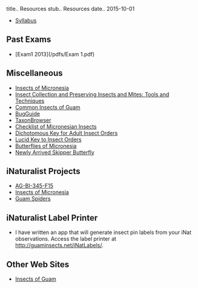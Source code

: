 title.. Resources
stub.. Resources
date.. 2015-10-01

* [Syllabus](/ALBI345F17-syllabus.pdf)

## Past Exams
* [Exam1 2013](/pdfs/Exam 1.pdf)

## Miscellaneous
* [Insects of Micronesia](http://hbs.bishopmuseum.org/pubs-online/iom.html)
* [Insect Collection and Preserving Insects and Mites: Tools and Techniques](/pdfs/collpres.pdf)
* [Common Insects of Guam](/pdfs/common-insects-of-guam.pdf)
* [BugGuide](http://bugguide.net)
* [TaxonBrowser](http://guaminsects.net/taxonBrowser)
* [Checklist of Micronesian Insects](http://guaminsects.net/mad/CheckList2.htm)
* [Dichotomous Key for Adult Insect Orders](/pdfs/Dichotomous_Key_for_Adult_Insect_Orders.pdf)
* [Lucid Key to Insect Orders](http://keys.lucidcentral.org/key-server/player.jsp?keyId=1)
* [Butterflies of Micronesia](http://guaminsects.myspecies.info/sites/guaminsects.myspecies.info/files/ButterfliesOfMicronesia.pdf)
* [Newly Arrived Skipper Butterfly](/pdfs/possibleNewSkipper.pdf)

## iNaturalist Projects
* [AG-BI-345-F15](http://www.inaturalist.org/projects/ag-bi-345-f15)
* [Insects of Micronesia](http://www.inaturalist.org/projects/insects-of-micronesia)
* [Guam Spiders](http://www.inaturalist.org/projects/guam-spiders)

## iNaturalist Label Printer
* I have written an app that will generate insect pin labels from your iNat observations.
Access the label printer at <http://guaminsects.net/iNatLabels/>.

## Other Web Sites
* [Insects of Guam](http://guaminsects.myspecies.info)
